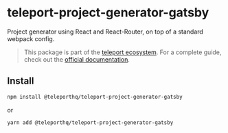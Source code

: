 # teleport-project-generator-gatsby

Project generator using React and React-Router, on top of a standard webpack config.

> This package is part of the [teleport ecosystem](https://github.com/teleporthq/teleport-code-generators). For a complete guide, check out the [official documentation](https://docs.teleporthq.io/).

## Install
```bash
npm install @teleporthq/teleport-project-generator-gatsby
```
or
```bash
yarn add @teleporthq/teleport-project-generator-gatsby
```
